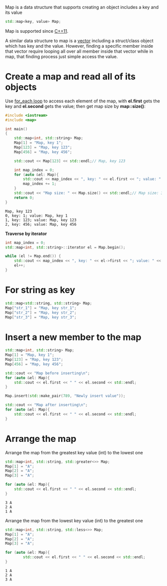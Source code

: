 Map is a data structure that supports creating an object includes a key and its value

```cpp
std::map<key, value> Map;
```
Map is supported since [C++11](https://github.com/TranPhucVinh/Cplusplus#c11).

A similar data structure to map is a [vector]() including a struct/class object which has key and the value. However, finding a specific member inside that vector require looping all over all member inside that vector while in map, that finding process just simple access the value.

# Create a map and read all of its objects

Use [for_each loop](../Introduction/Function/README.md#for-each-loop) to access each element of the map, with **el.first** gets the key and **el.second** gets the value; then get map size by **map::size()**: 
```cpp
#include <iostream>
#include <map>

int main()
{
    std::map<int, std::string> Map;
    Map[1] = "Map, key 1";
    Map[123] = "Map, key 123";
    Map[456] = "Map, key 456";

    std::cout << Map[123] << std::endl;// Map, key 123

    int map_index = 0;
    for (auto &el: Map){
        std::cout << map_index << ", key: " << el.first << "; value: " << el.second << std::endl;
        map_index += 1;
    }
	std::cout << "Map size: " << Map.size() << std::endl;// Map size: 3
    return 0;
}
```
```
Map, key 123
0, key: 1; value: Map, key 1
1, key: 123; value: Map, key 123
2, key: 456; value: Map, key 456
```
**Traverse by iterator**
```cpp
int map_index = 0;
std::map<int, std::string>::iterator el = Map.begin();

while (el != Map.end()) {
	std::cout << map_index << ", key: " << el->first << "; value: " << el->second << std::endl;
	el++;
}
```    
# For string as key
```cpp
std::map<std::string, std::string> Map;
Map["str_1"] = "Map, key str_1";
Map["str_2"] = "Map, key str_2";
Map["str_3"] = "Map, key str_3";
```
# Insert a new member to the map

```cpp
std::map<int, std::string> Map;
Map[1] = "Map, key 1";
Map[123] = "Map, key 123";
Map[456] = "Map, key 456";

std::cout << "Map before inserting\n";
for (auto &el: Map){
    std::cout << el.first << " " << el.second << std::endl;
}

Map.insert(std::make_pair(789, "Newly insert value"));

std::cout << "Map after inserting\n";
for (auto &el: Map){
    std::cout << el.first << " " << el.second << std::endl;
}
```
# Arrange the map

Arrange the map from the greatest key value (int) to the lowest one

```cpp
std::map<int, std::string, std::greater<>> Map;
Map[1] = "A";
Map[2] = "A";
Map[3] = "A";

for (auto &el: Map){
    std::cout << el.first << " " << el.second << std::endl;
}
```
```
3 A
2 A
1 A
```
Arrange the map from the lowest key value (int) to the greatest one
```cpp
std::map<int, std::string, std::less<>> Map;
Map[1] = "A";
Map[2] = "A";
Map[3] = "A";

for (auto &el: Map){
		std::cout << el.first << " " << el.second << std::endl;
}
```
```
1 A
2 A
3 A
```
